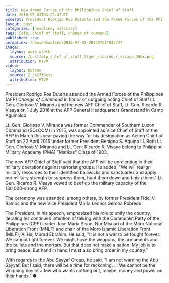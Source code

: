 ```yaml
---
title: New Armed Forces of the Philippines Chief of Staff
date: 2016-07-01T04:27:47UTC
excerpt: President Rodrigo Roa Duterte led the Armed Forces of the Philippines Change of Command in Camp Aguinaldo in honor of outgoing Acting Chief of Staff Lt. Gen. Glorioso V. Miranda and the incoming Chief of Staff Lt. Gen. Ricardo R. Visaya.
layout: post
categories: [headline, military]
tags: [afp, chief of staff, change of command]
published: true
permalink: /news/headline/2016-07-01-20160701T042747
image:
  layout: auto_width
  source: /post/afp_chief_of_staff_ltgen_ricardo_r_visaya_300x.png
  attribution: RTVM
video:
  layout: bottom
  source: Z_cbIffGczs
  attribution: RTVM
---
```


President Rodrigo Roa Duterte attended the Armed Forces of the Philippines (AFP) _Change of Command_ in honor of outgoing acting Chief of Staff Lt. Gen. Glorioso V. Miranda and the new AFP Chief of Staff, Lt. Gen. Ricardo R. Visaya on 1 July 2016 at the AFP General Headquarters Grandstand in Camp Aguinaldo.

Lt. Gen. Glorioso V. Miranda was former Commander of Southern Luzon Command (SOLCOM) in 2015, was appointed as Vice Chief of Staff of the AFP in March this year paving the way for his designation as Acting Chief of Staff on 22 April 2016 under former President Benigno S. Aquino III.
Both Lt. Gen. Glorioso V. Miranda and Lt. Gen. Ricardo R. Visaya belong to Philippine Military Academy (PMA) "Matikas" Class of 1983.

The new AFP Chief of Staff said that the AFP will be unrelenting in their military operations against terrorist groups.
He added, "We will realign military resources to their identified bailiwicks and sanctuaries and apply our military strength to suppress them, hunt them down and finish them."
Lt. Gen. Ricardo R. Visaya vowed to beef up the military capacity of the 130,000-strong AFP.

The ceremony was attended, among others, by former President Fidel V. Ramos and the new Vice President Maria Leonor Gerona Robredo.

The President, in his speech, emphasized his role to unify the country, iterating his continued intention of talking with the Communist Party of the Philippines (CPP) leader Jose Maria Sison, Nur Misuari of the Moro National Liberation Front (MNLF) and chair of the Moro Islamic Liberation Front (MILF), Al Haj Murad Ebrahim. He said, "It is not a war to be fought forever. We cannot fight forever. We might have the weapons, the armaments and the bullets and the mortars. But that does not make a nation. My job is to bring peace. But hand in hand I must also bring order in my country."

With regards to the Abu Sayyaf Group, he said, "I am not warning the Abu Sayyaf. But I said, there will be a time for reckoning. ... We cannot be the whipping boy of a few who wants nothing but, maybe, money and power on their hands."
&#x25cf;
